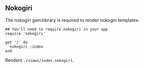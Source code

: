 Nokogiri
--------

The nokogiri gem/library is required to render nokogiri templates:

    ## You'll need to require nokogiri in your app
    require 'nokogiri'

    get '/' do
      nokogiri :index
    end

Renders `./views/index.nokogiri`.



